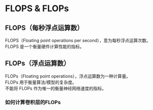 # FLOPS & FLOPs

## FLOPS（每秒浮点运算数）

<h2 id="FLOPS" style="display:none"></h2>

FLOPS（Floating point operations per second），意为每秒浮点运算次数。</br>
FLOPS 是一个衡量硬件计算性能的指标。

## FLOPs（浮点运算数）

<h2 id="FLOPs" style="display:none"></h2>

FLOPs（Floating point operations），浮点运算数为一种计算量。</br>
FLOPs 用于衡量算法/模型的复杂度。</br>
不能将 FLOPs 作为唯一的衡量神经网络速度的指标。

### 如何计算卷积层的FLOPs
